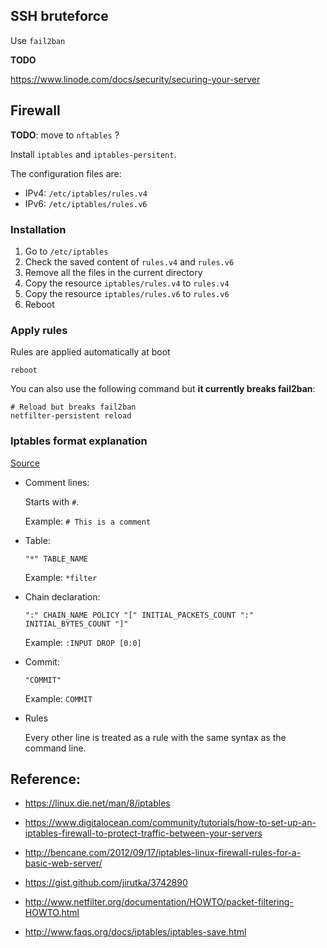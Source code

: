 ## SSH bruteforce

Use `fail2ban`

**TODO**

https://www.linode.com/docs/security/securing-your-server

## Firewall

**TODO**: move to `nftables` ?

Install `iptables` and `iptables-persitent`.

The configuration files are:
- IPv4: `/etc/iptables/rules.v4`
- IPv6: `/etc/iptables/rules.v6`

### Installation

1. Go to `/etc/iptables`
2. Check the saved content of `rules.v4` and `rules.v6`
3. Remove all the files in the current directory
4. Copy the resource `iptables/rules.v4` to `rules.v4`
4. Copy the resource `iptables/rules.v6` to `rules.v6`
6. Reboot


### Apply rules

Rules are applied automatically at boot

```shell
reboot
```

You can also use the following command but **it currently breaks fail2ban**:
```shell
# Reload but breaks fail2ban
netfilter-persistent reload
```

### Iptables format explanation

[Source](http://www.faqs.org/docs/iptables/iptables-save.html)

- Comment lines:

  Starts with `#`.
  
  Example: `# This is a comment`

- Table:

  ```text
  "*" TABLE_NAME
  ```
  
  Example: `*filter`

- Chain declaration:

  ```text
  ":" CHAIN_NAME POLICY "[" INITIAL_PACKETS_COUNT ":" INITIAL_BYTES_COUNT "]"
  ```
  
  Example: `:INPUT DROP [0:0]`

- Commit:

  `"COMMIT"`
  
  Example: `COMMIT`
  
- Rules

  Every other line is treated as a rule with the same syntax as the command
  line.



## Reference:

- https://linux.die.net/man/8/iptables

- https://www.digitalocean.com/community/tutorials/how-to-set-up-an-iptables-firewall-to-protect-traffic-between-your-servers

- http://bencane.com/2012/09/17/iptables-linux-firewall-rules-for-a-basic-web-server/

- https://gist.github.com/jirutka/3742890

- http://www.netfilter.org/documentation/HOWTO/packet-filtering-HOWTO.html

- http://www.faqs.org/docs/iptables/iptables-save.html
